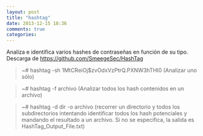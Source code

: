 ```yaml
---
layout: post
title: "hashtag"
date: 2013-12-15 18:36
comments: true
categories: 
---
```

Analiza e identifica varios hashes de contraseñas en función de su tipo. Descarga de <https://github.com/SmeegeSec/HashTag>

>~# hashtag -sh $1$MtCReiOj$zvOdxVzPtrQ.PXNW3hTHI0 (Analizar uno sólo)

>~# hashtag -f archivo (Analizar todos los hash contenidos en un archivo)

>~# hashtag -d dir -o archivo (recorrer un directorio y todos los subdirectorios intentando identificar todos los hash potenciales y mandando el resultado a un archivo. Si no se especifica, la salida es HashTag_Output_File.txt)

